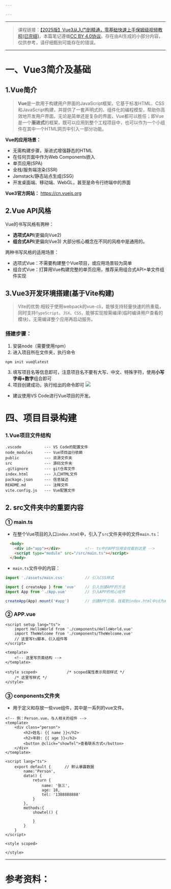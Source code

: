 ```yaml
---

---
```

--- 
> 课程链接：[【2025版】Vue3从入门到精通，零基础快速上手保姆级视频教程(已完结)](https://www.bilibili.com/video/BV1Etu3zKESQ)，本篇笔记遵循[CC BY 4.0协议](https://creativecommons.org/licenses/by/4.0/legalcode.zh-hans)。存在由AI生成的小部分内容，仅供参考，请仔细甄别可能存在的错误。
--- 
# 一、Vue3简介及基础
## 1.Vue简介

> **Vue**是一款用于构建用户界面的JavaScript框架。它基于标准HTML、CSS和JavaScript构建，并提供了一套声明式的、组件化的编程模型，帮助你高效地开发用户界面。无论是简单还是复杂的界面，Vue都可以胜任；即Vue是一个**渐进式**的框架，既可以应用到整个工程项目中，也可以作为一个小组件在其中一个HTML网页中引入一部分功能。

**Vue的应用场景：**
- 无需构建步骤，渐进式增强静态的HTML
- 在任何页面中作为Web Components嵌入
- 单页应用(SPA)
- 全栈/服务端渲染(SSR)
- Jamstack/静态站点生成(SSG)
- 开发桌面端、移动端、WebGL，甚至是命令行终端中的界面

**Vue3官方网站：** https://cn.vuejs.org

## 2.Vue API风格
Vue的书写风格有两种：
- **选项式API**(更偏向Vue2)
- **组合式API**(更偏向Vue3)
大部分核心概念在不同的风格中是通用的。

两种书写风格的适用场景： 
- 选项式Vue：不需要构建整个Vue项目，或应用场景较为简单
- 组合式Vue：打算用Vue构建完整的单页应用，推荐采用组合式API+单文件组件实现

## 3.Vue3开发环境搭建(基于Vite构建)

> Vite的优势:相较于使用webpack的vue-cli，能够支持轻量快速的热重载，同时支持`TypeScript`、`JSX`、`CSS`，能够实现按需编译(临时编译用户查看的模块)，无需编译整个应用再启动服务。

### 搭建步骤：
1. 安装node（需要使用npm）
2. 进入项目所在文件夹，执行命令
```shell
npm init vue@latest
```
3. 填写项目名等信息即可，注意项目名不要有大写、中文、特殊字符，使用**小写字母+数字**组合即可
4. 项目创建成功，执行给出的命令即可
   ![](https://gitee.com/morely_152/my-pcitures/raw/master/20251012105303997.png)
  - 建议使用VS Code进行Vue项目的开发。
# 四、项目目录构建
### 1.Vue项目文件结构
```
.vscode          --- VS Code的配置文件
node_modules     --- Vue项目运行依赖
public           --- 资源文件夹
src              --- 源码文件夹
.gitignore       --- git仓库文件
index.html       --- 入口HTML文件
package.json     --- 信息描述
README.md        --- 注释文件
vite.config.js   --- Vue配置文件
```
## 2. src文件夹中的重要内容
### ① main.ts
- 在整个Vue项目的入口`index.html`中，引入了`src`文件夹中的文件`main.ts`：
```html
  <body>
    <div id="app"></div>           <!-- ts中的APP应用会挂载到这里 -->
    <script type="module" src="/src/main.ts"></script>
  </body>
```
- `main.ts`文件中的内容：
```ts
import './assets/main.css'         // 引入CSS样式

import { createApp } from 'vue'    // 引入创建APP的方法
import App from './App.vue'        // 引入APP的核心组件

createApp(App).mount('#app')       // 创建APP应用，挂载到index.html中id为app的div容器内
```
### ② APP.vue
```vue
<script setup lang="ts">
	import HelloWorld from './components/HelloWorld.vue'
	import TheWelcome from './components/TheWelcome.vue'
	// 这里写ts脚本、引入组件等
</script>

<template>
	<!-- 这里写页面结构 -->
</template>

<style scoped>             /* scoped属性表示局部样式 */
	/* 这里写样式 */
</style>
```
### ③ conponents文件夹
- 用于定义和存放一些vue组件，其中是一系列的vue文件。
```vue
<!-- 例：Person.vue，与人相关的组件 -->
<template>
	<div class="person">
		<h2>姓名: {{ name }}</h2>
		<h2>年龄: {{ age }}</h2>
		<button @click="showTel">查看联系方式</button>
	</div>
</template>

<script lang="ts">
	export default {      // 默认暴露数据
		name:'Person',
		data() {
			return {
				name: '张三',
				age: 18,
				tel: '1388888888'
			}
		},
		methods:{
			showtel() {
				
			}
		}
	}
</script>

<style scoped>

</style>
```






--- 
# 参考资料：
